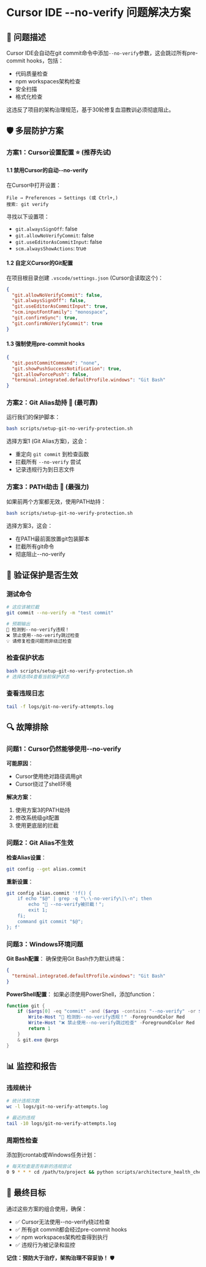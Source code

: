 # Cursor IDE --no-verify 问题解决方案

## 🚨 问题描述

Cursor IDE会自动在git commit命令中添加`--no-verify`参数，这会跳过所有pre-commit hooks，包括：

- 代码质量检查
- npm workspaces架构检查
- 安全扫描
- 格式化检查

这违反了项目的架构治理规范，基于30轮修复血泪教训必须彻底阻止。

## 🛡️ 多层防护方案

### 方案1：Cursor设置配置 ⭐ (推荐先试)

#### 1.1 禁用Cursor的自动--no-verify

在Cursor中打开设置：

```
File → Preferences → Settings (或 Ctrl+,)
搜索: git verify
```

寻找以下设置项：

- `git.alwaysSignOff`: false
- `git.allowNoVerifyCommit`: false
- `git.useEditorAsCommitInput`: false
- `scm.alwaysShowActions`: true

#### 1.2 自定义Cursor的Git配置

在项目根目录创建 `.vscode/settings.json` (Cursor会读取这个)：

```json
{
  "git.allowNoVerifyCommit": false,
  "git.alwaysSignOff": false,
  "git.useEditorAsCommitInput": true,
  "scm.inputFontFamily": "monospace",
  "git.confirmSync": true,
  "git.confirmNoVerifyCommit": true
}
```

#### 1.3 强制使用pre-commit hooks

```json
{
  "git.postCommitCommand": "none",
  "git.showPushSuccessNotification": true,
  "git.allowForcePush": false,
  "terminal.integrated.defaultProfile.windows": "Git Bash"
}
```

### 方案2：Git Alias劫持 🔧 (最可靠)

运行我们的保护脚本：

```bash
bash scripts/setup-git-no-verify-protection.sh
```

选择方案1 (Git Alias方案)，这会：

- 重定向 `git commit` 到检查函数
- 拦截所有 `--no-verify` 尝试
- 记录违规行为到日志文件

### 方案3：PATH劫击 💪 (最强力)

如果前两个方案都无效，使用PATH劫持：

```bash
bash scripts/setup-git-no-verify-protection.sh
```

选择方案3，这会：

- 在PATH最前面放置git包装脚本
- 拦截所有git命令
- 彻底阻止--no-verify

## 🧪 验证保护是否生效

### 测试命令

```bash
# 这应该被拦截
git commit --no-verify -m "test commit"

# 预期输出
🚨 检测到--no-verify违规！
❌ 禁止使用--no-verify跳过检查
💡 请修复检查问题而非绕过检查
```

### 检查保护状态

```bash
bash scripts/setup-git-no-verify-protection.sh
# 选择选项4查看当前保护状态
```

### 查看违规日志

```bash
tail -f logs/git-no-verify-attempts.log
```

## 🔍 故障排除

### 问题1：Cursor仍然能够使用--no-verify

**可能原因**：

- Cursor使用绝对路径调用git
- Cursor绕过了shell环境

**解决方案**：

1. 使用方案3的PATH劫持
2. 修改系统级git配置
3. 使用更底层的拦截

### 问题2：Git Alias不生效

**检查Alias设置**：

```bash
git config --get alias.commit
```

**重新设置**：

```bash
git config alias.commit '!f() {
    if echo "$@" | grep -q "\-\-no-verify\|\-n"; then
        echo "🚨 --no-verify被拦截！";
        exit 1;
    fi;
    command git commit "$@";
}; f'
```

### 问题3：Windows环境问题

**Git Bash配置**：
确保使用Git Bash作为默认终端：

```json
{
  "terminal.integrated.defaultProfile.windows": "Git Bash"
}
```

**PowerShell配置**：
如果必须使用PowerShell，添加function：

```powershell
function git {
    if ($args[0] -eq "commit" -and ($args -contains "--no-verify" -or $args -contains "-n")) {
        Write-Host "🚨 检测到--no-verify违规！" -ForegroundColor Red
        Write-Host "❌ 禁止使用--no-verify跳过检查" -ForegroundColor Red
        return 1
    }
    & git.exe @args
}
```

## 📊 监控和报告

### 违规统计

```bash
# 统计违规次数
wc -l logs/git-no-verify-attempts.log

# 最近的违规
tail -10 logs/git-no-verify-attempts.log
```

### 周期性检查

添加到crontab或Windows任务计划：

```bash
# 每天检查是否有新的违规尝试
0 9 * * * cd /path/to/project && python scripts/architecture_health_check.py
```

## 🎯 最终目标

通过这些方案的组合使用，确保：

- ✅ Cursor无法使用--no-verify绕过检查
- ✅ 所有git commit都会经过pre-commit hooks
- ✅ npm workspaces架构检查得到执行
- ✅ 违规行为被记录和监控

**记住：预防大于治疗，架构治理不容妥协！** 🛡️
